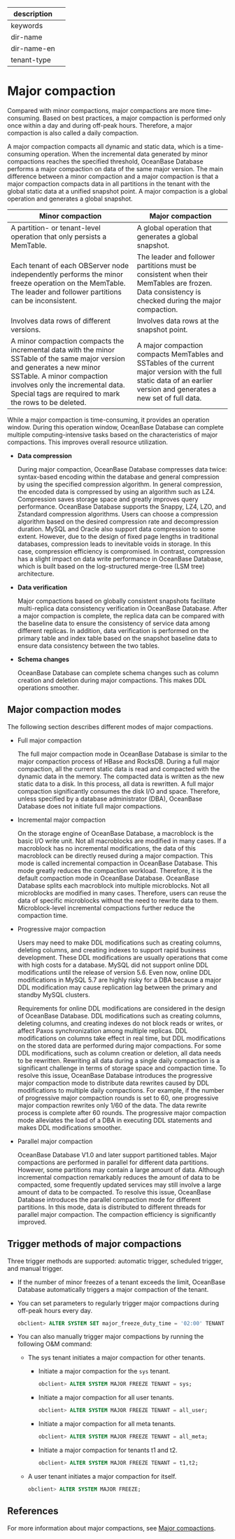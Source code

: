 |description||
|---|---|
|keywords||
|dir-name||
|dir-name-en||
|tenant-type||

# Major compaction

Compared with minor compactions, major compactions are more time-consuming. Based on best practices, a major compaction is performed only once within a day and during off-peak hours. Therefore, a major compaction is also called a daily compaction.

A major compaction compacts all dynamic and static data, which is a time-consuming operation. When the incremental data generated by minor compactions reaches the specified threshold, OceanBase Database performs a major compaction on data of the same major version. The main difference between a minor compaction and a major compaction is that a major compaction compacts data in all partitions in the tenant with the global static data at a unified snapshot point. A major compaction is a global operation and generates a global snapshot.

| Minor compaction | Major compaction |
|------------------------------------------------------|---------------------------------------------------------|
| A partition- or tenant-level operation that only persists a MemTable.  | A global operation that generates a global snapshot.  |
| Each tenant of each OBServer node independently performs the minor freeze operation on the MemTable. The leader and follower partitions can be inconsistent.  | The leader and follower partitions must be consistent when their MemTables are frozen. Data consistency is checked during the major compaction.  |
| Involves data rows of different versions.  | Involves data rows at the snapshot point.  |
| A minor compaction compacts the incremental data with the minor SSTable of the same major version and generates a new minor SSTable. A minor compaction involves only the incremental data. Special tags are required to mark the rows to be deleted.  | A major compaction compacts MemTables and SSTables of the current major version with the full static data of an earlier version and generates a new set of full data.  |

While a major compaction is time-consuming, it provides an operation window. During this operation window, OceanBase Database can complete multiple computing-intensive tasks based on the characteristics of major compactions. This improves overall resource utilization.

* **Data compression**

   During major compaction, OceanBase Database compresses data twice: syntax-based encoding within the database and general compression by using the specified compression algorithm. In general compression, the encoded data is compressed by using an algorithm such as LZ4. Compression saves storage space and greatly improves query performance. OceanBase Database supports the Snappy, LZ4, LZO, and Zstandard compression algorithms. Users can choose a compression algorithm based on the desired compression rate and decompression duration. MySQL and Oracle also support data compression to some extent. However, due to the design of fixed page lengths in traditional databases, compression leads to inevitable voids in storage. In this case, compression efficiency is compromised. In contrast, compression has a slight impact on data write performance in OceanBase Database, which is built based on the log-structured merge-tree (LSM tree) architecture.

* **Data verification**

   Major compactions based on globally consistent snapshots facilitate multi-replica data consistency verification in OceanBase Database. After a major compaction is complete, the replica data can be compared with the baseline data to ensure the consistency of service data among different replicas. In addition, data verification is performed on the primary table and index table based on the snapshot baseline data to ensure data consistency between the two tables.

* **Schema changes**

   OceanBase Database can complete schema changes such as column creation and deletion during major compactions. This makes DDL operations smoother.

## Major compaction modes

The following section describes different modes of major compactions.

* Full major compaction

   The full major compaction mode in OceanBase Database is similar to the major compaction process of HBase and RocksDB. During a full major compaction, all the current static data is read and compacted with the dynamic data in the memory. The compacted data is written as the new static data to a disk. In this process, all data is rewritten. A full major compaction significantly consumes the disk I/O and space. Therefore, unless specified by a database administrator (DBA), OceanBase Database does not initiate full major compactions.

* Incremental major compaction

   On the storage engine of OceanBase Database, a macroblock is the basic I/O write unit. Not all macroblocks are modified in many cases. If a macroblock has no incremental modifications, the data of this macroblock can be directly reused during a major compaction. This mode is called incremental compaction in OceanBase Database. This mode greatly reduces the compaction workload. Therefore, it is the default compaction mode in OceanBase Database. OceanBase Database splits each macroblock into multiple microblocks. Not all microblocks are modified in many cases. Therefore, users can reuse the data of specific microblocks without the need to rewrite data to them. Microblock-level incremental compactions further reduce the compaction time.

* Progressive major compaction

   Users may need to make DDL modifications such as creating columns, deleting columns, and creating indexes to support rapid business development. These DDL modifications are usually operations that come with high costs for a database. MySQL did not support online DDL modifications until the release of version 5.6. Even now, online DDL modifications in MySQL 5.7 are highly risky for a DBA because a major DDL modification may cause replication lag between the primary and standby MySQL clusters.

   Requirements for online DDL modifications are considered in the design of OceanBase Database. DDL modifications such as creating columns, deleting columns, and creating indexes do not block reads or writes, or affect Paxos synchronization among multiple replicas. DDL modifications on columns take effect in real time, but DDL modifications on the stored data are performed during major compactions. For some DDL modifications, such as column creation or deletion, all data needs to be rewritten. Rewriting all data during a single daily compaction is a significant challenge in terms of storage space and compaction time. To resolve this issue, OceanBase Database introduces the progressive major compaction mode to distribute data rewrites caused by DDL modifications to multiple daily compactions. For example, if the number of progressive major compaction rounds is set to 60, one progressive major compaction rewrites only 1/60 of the data. The data rewrite process is complete after 60 rounds. The progressive major compaction mode alleviates the load of a DBA in executing DDL statements and makes DDL modifications smoother.

* Parallel major compaction

   OceanBase Database V1.0 and later support partitioned tables. Major compactions are performed in parallel for different data partitions. However, some partitions may contain a large amount of data. Although incremental compaction remarkably reduces the amount of data to be compacted, some frequently updated services may still involve a large amount of data to be compacted. To resolve this issue, OceanBase Database introduces the parallel compaction mode for different partitions. In this mode, data is distributed to different threads for parallel major compaction. The compaction efficiency is significantly improved.

## Trigger methods of major compactions

Three trigger methods are supported: automatic trigger, scheduled trigger, and manual trigger.

* If the number of minor freezes of a tenant exceeds the limit, OceanBase Database automatically triggers a major compaction of the tenant.

* You can set parameters to regularly trigger major compactions during off-peak hours every day.

   ```sql
   obclient> ALTER SYSTEM SET major_freeze_duty_time = '02:00' TENANT = t1;
   ```

* You can also manually trigger major compactions by running the following O&M command:

   * The sys tenant initiates a major compaction for other tenants.

      * Initiate a major compaction for the `sys` tenant.

         ```sql
         obclient> ALTER SYSTEM MAJOR FREEZE TENANT = sys;
         ```

      * Initiate a major compaction for all user tenants.

         ```sql
         obclient> ALTER SYSTEM MAJOR FREEZE TENANT = all_user;
         ```

      * Initiate a major compaction for all meta tenants.

         ```sql
         obclient> ALTER SYSTEM MAJOR FREEZE TENANT = all_meta;
         ```

      * Initiate a major compaction for tenants t1 and t2.

         ```sql
         obclient> ALTER SYSTEM MAJOR FREEZE TENANT = t1,t2;
         ```

   * A user tenant initiates a major compaction for itself.

      ```sql
      obclient> ALTER SYSTEM MAJOR FREEZE;
      ```

## References

For more information about major compactions, see [Major compactions](../../../200.system-management/500.manage-data-storage/200.merge-management/100.consolidation-management-overview.md).
